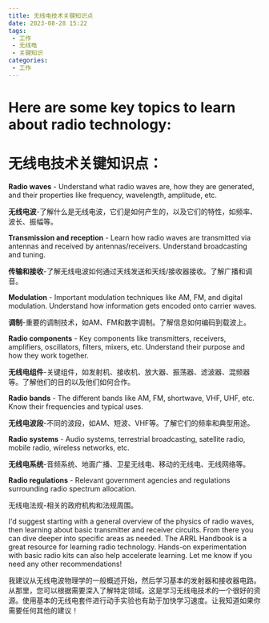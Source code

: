 ```yaml
---
title: 无线电技术关键知识点
date: 2023-08-28 15:22
tags:
 - 工作
 - 无线电
 - 关键知识
categories:
 - 工作
---
```




# Here are some key topics to learn about radio technology:

# 无线电技术关键知识点：

**Radio waves** - Understand what radio waves are, how they are generated, and their properties like frequency, wavelength, amplitude, etc.

**无线电波**-了解什么是无线电波，它们是如何产生的，以及它们的特性，如频率、波长、振幅等。

**Transmission and reception** - Learn how radio waves are transmitted via antennas and received by antennas/receivers. Understand broadcasting and tuning.

**传输和接收**-了解无线电波如何通过天线发送和天线/接收器接收。了解广播和调音。

**Modulation** - Important modulation techniques like AM, FM, and digital modulation. Understand how information gets encoded onto carrier waves.

**调制**-重要的调制技术，如AM、FM和数字调制。了解信息如何编码到载波上。

**Radio components** - Key components like transmitters, receivers, amplifiers, oscillators, filters, mixers, etc. Understand their purpose and how they work together.

**无线电组件**-关键组件，如发射机、接收机、放大器、振荡器、滤波器、混频器等。了解他们的目的以及他们如何合作。

**Radio bands** - The different bands like AM, FM, shortwave, VHF, UHF, etc. Know their frequencies and typical uses.

**无线电波段**-不同的波段，如AM、短波、VHF等。了解它们的频率和典型用途。

**Radio systems** - Audio systems, terrestrial broadcasting, satellite radio, mobile radio, wireless networks, etc.

**无线电系统**-音频系统、地面广播、卫星无线电、移动的无线电、无线网络等。

**Radio regulations** - Relevant government agencies and regulations surrounding radio spectrum allocation.

无线电法规-相关的政府机构和法规周围。

I'd suggest starting with a general overview of the physics of radio waves, then learning about basic transmitter and receiver circuits. From there you can dive deeper into specific areas as needed. The ARRL Handbook is a great resource for learning radio technology. Hands-on experimentation with basic radio kits can also help accelerate learning. Let me know if you need any other recommendations!

我建议从无线电波物理学的一般概述开始，然后学习基本的发射器和接收器电路。从那里，您可以根据需要深入了解特定领域。这是学习无线电技术的一个很好的资源。使用基本的无线电套件进行动手实验也有助于加快学习速度。让我知道如果你需要任何其他的建议！